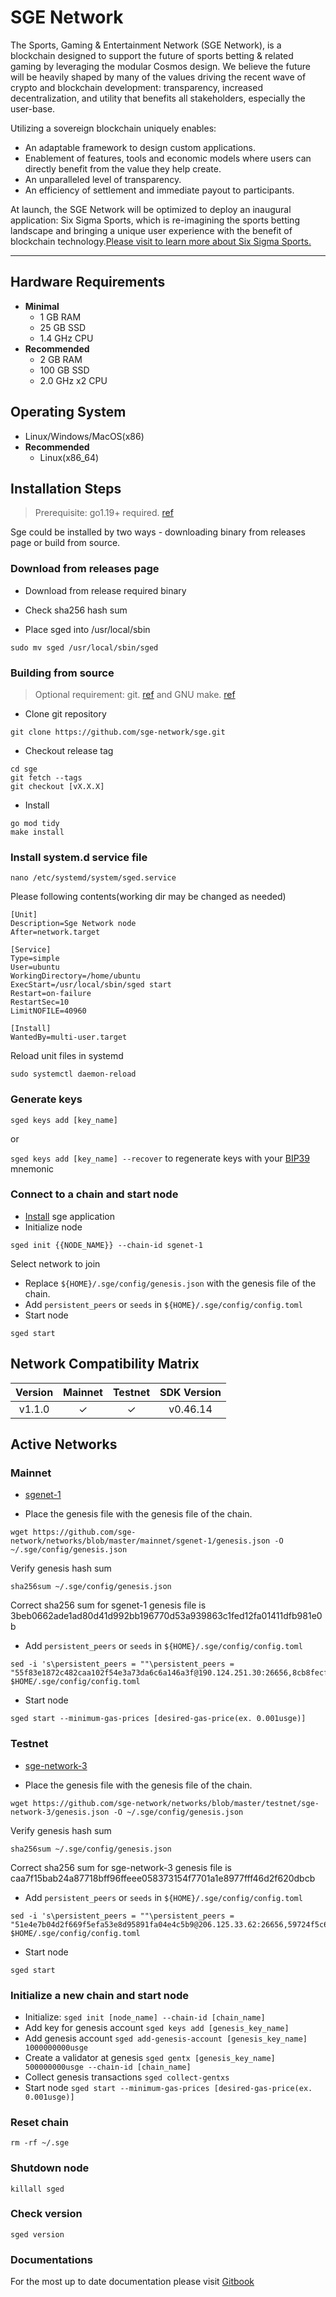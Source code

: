 # SGE Network

The Sports, Gaming & Entertainment Network (SGE Network), is a blockchain
designed to support the future of sports betting & related gaming by
leveraging the modular Cosmos design. We believe the future will be heavily shaped by many of the values driving the recent wave of crypto and blockchain development: transparency, increased decentralization, and utility that benefits all stakeholders, especially the user-base.

Utilizing a sovereign blockchain uniquely enables:

- An adaptable framework to design custom applications.
- Enablement of features, tools and economic models where users can directly benefit from the value they help create.
- An unparalleled level of transparency.
- An efficiency of settlement and immediate payout to participants.

At launch, the SGE Network will be optimized to deploy an inaugural application: Six Sigma Sports, which is re-imagining the sports betting landscape and bringing a unique user experience with the benefit of blockchain technology.[Please visit to learn more about Six Sigma Sports.](https://sixsigmasports.io/)

---

## Hardware Requirements

- **Minimal**
  - 1 GB RAM
  - 25 GB SSD
  - 1.4 GHz CPU
- **Recommended**
  - 2 GB RAM
  - 100 GB SSD
  - 2.0 GHz x2 CPU

## Operating System

- Linux/Windows/MacOS(x86)
- **Recommended**
  - Linux(x86_64)

## Installation Steps
>
>Prerequisite: go1.19+ required. [ref](https://golang.org/doc/install)

Sge could be installed by two ways - downloading binary from releases page or build from source.

### Download from releases page

- Download from release required binary

- Check sha256 hash sum

- Place sged into /usr/local/sbin

```shell
sudo mv sged /usr/local/sbin/sged
```

### Building from source
>
>Optional requirement: git. [ref](https://github.com/git/git) and GNU make. [ref](https://www.gnu.org/software/make/manual/html_node/index.html)

- Clone git repository

```shell
git clone https://github.com/sge-network/sge.git
```

- Checkout release tag

```shell
cd sge
git fetch --tags
git checkout [vX.X.X]
```

- Install

```shell
go mod tidy
make install
```

### Install system.d service file

```shell
nano /etc/systemd/system/sged.service
```

Please following contents(working dir may be changed as needed)

```systemd
[Unit]
Description=Sge Network node
After=network.target

[Service]
Type=simple
User=ubuntu
WorkingDirectory=/home/ubuntu
ExecStart=/usr/local/sbin/sged start
Restart=on-failure
RestartSec=10
LimitNOFILE=40960

[Install]
WantedBy=multi-user.target
```

Reload unit files in systemd

```shell
sudo systemctl daemon-reload
```

### Generate keys

`sged keys add [key_name]`

or

`sged keys add [key_name] --recover` to regenerate keys with your [BIP39](https://github.com/bitcoin/bips/tree/master/bip-0039) mnemonic

### Connect to a chain and start node

- [Install](#installation-steps) sge application
- Initialize node

```shell
sged init {{NODE_NAME}} --chain-id sgenet-1
```

Select network to join

- Replace `${HOME}/.sge/config/genesis.json` with the genesis file of the chain.
- Add `persistent_peers` or `seeds` in `${HOME}/.sge/config/config.toml`
- Start node

```shell
sged start
```

## Network Compatibility Matrix

| Version | Mainnet | Testnet | SDK Version |
|:-------:|:-------:|:-------:|:-----------:|
|  v1.1.0 |    ✓    |    ✓    |   v0.46.14  |

## Active Networks

### Mainnet

- [sgenet-1](https://github.com/sge-network/networks/tree/master/mainnet/sgenet-1)

- Place the genesis file  with the genesis file of the chain.

```shell
wget https://github.com/sge-network/networks/blob/master/mainnet/sgenet-1/genesis.json -O ~/.sge/config/genesis.json
```

Verify genesis hash sum

```shell
sha256sum ~/.sge/config/genesis.json
```

Correct sha256 sum for sgenet-1 genesis file is 3beb0662ade1ad80d41d992bb196770d53a939863c1fed12fa01411dfb981e0b

- Add `persistent_peers` or `seeds` in `${HOME}/.sge/config/config.toml`

```shell
sed -i 's\persistent_peers = ""\persistent_peers = "55f83e1872c482caa102f54e3a73da6c6a146a3f@190.124.251.30:26656,8cb8fecf6470ceaba3f2e7b7c3442b19bd692dea@34.168.149.213:26656,be9721fb11f2ace5b59d26710b4a0d5467ddc8c9@136.243.67.44:17756,d09a5df7a13c758928ab1de0dc7342cab2e7b686@74.50.74.98:36656,401a4986e78fe74dd7ead9363463ba4c704d8759@38.146.3.183:17756,6aa15d14b1e7dadb1923e5701b22c6e370612c29@136.243.67.189:17756,033d3698baf8488429cf2af86ce7d7ad81780a39@[2001:bc8:702:1841::226]:26656,6e0bfbf0c69e60158b310783d129141f88a3c228@5.181.190.81:26656,af9d9bd15ca597eb77dab73c56b0ae51bafcbb28@142.132.202.86:16656,88f341a9670494c3d529934dc578eec1b00f4aa1@141.94.168.85:26656,a44284e563c31676f1c06ff08315d9642e0a6f59@103.230.87.171:26656,17da9d2fea9d6d431d390c3b9575547d8881da2b@185.16.39.190:11156"\g' $HOME/.sge/config/config.toml
```

- Start node

```shell
sged start --minimum-gas-prices [desired-gas-price(ex. 0.001usge)]
```

### Testnet

- [sge-network-3](https://github.com/sge-network/networks/tree/master/testnet/sge-network-3)

- Place the genesis file  with the genesis file of the chain.

```shell
wget https://github.com/sge-network/networks/blob/master/testnet/sge-network-3/genesis.json -O ~/.sge/config/genesis.json
```

Verify genesis hash sum

```shell
sha256sum ~/.sge/config/genesis.json
```

Correct sha256 sum for sge-network-3 genesis file is caa7f15bab24a87718bff96ffeee058373154f7701a1e8977fff46d2f620dbcb

- Add `persistent_peers` or `seeds` in `${HOME}/.sge/config/config.toml`

```shell
sed -i 's\persistent_peers = ""\persistent_peers = "51e4e7b04d2f669f5efa53e8d95891fa04e4c5b9@206.125.33.62:26656,59724f5c6232b1d10507e08b9a9f2ff14181a779@51.195.61.9:20656,7f06552a64b0eed2c4ebd15003a360dbb752e9ce@50.19.180.153:26656,1ae72dbbd1e0143cf2a69441e45eec6dc9212410@52.44.14.245:26656,1e5f1fa5725ab5e09209b7935c6ea3f57b2711ed@[2a01:4f9:1a:9462::3]:26656,13408a5d533afc428a235aa7f58915302c3fccb6@185.246.86.199:26656,7bd23b2967a99b19800282c34b5f509ada38c9ab@52.44.14.245:26656,a37dfffae53ba7a80ef1a54c6906c2072985a3ee@65.108.2.41:56656,476a6214e6abbf038f1e489a3062d62e243150b3@147.135.105.3:26656,1d8dd9667f7a5e83370603fc635a0f0ed7a360d1@50.19.180.153:26656,94f40d2af393be3751518e15818c445632a712a4@84.46.246.109:26656,f5a8e867ae61da981adfb2e142555064694ef541@57.128.37.47:26656,3819c7aebf9ec5f3694747ea3c061b91f555c590@148.251.177.108:17756,58556b5fb572e20d41ce686149ab7b1646ad63a9@65.108.15.170:26656,02ed7e4128bf0bc72a69696aa9157234e0f1e39e@38.146.3.184:17256,e6ad3d00958fafd19f15fa3f151dac8dd8d48c80@5.42.76.30:26656"\g' $HOME/.sge/config/config.toml
```

- Start node

```shell
sged start
```

### Initialize a new chain and start node

- Initialize: `sged init [node_name] --chain-id [chain_name]`
- Add key for genesis account `sged keys add [genesis_key_name]`
- Add genesis account `sged add-genesis-account [genesis_key_name] 1000000000usge`
- Create a validator at genesis `sged gentx [genesis_key_name] 500000000usge --chain-id [chain_name]`
- Collect genesis transactions `sged collect-gentxs`
- Start node `sged start --minimum-gas-prices [desired-gas-price(ex. 0.001usge)]`

### Reset chain

```shell
rm -rf ~/.sge
```

### Shutdown node

```shell
killall sged
```

### Check version

```shell
sged version
```

### Documentations

For the most up to date documentation please visit [Gitbook](https://sgenetwork.gitbook.io/documentation-1/)
